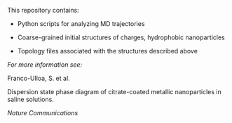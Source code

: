 This repository contains:

- Python scripts for analyzing MD trajectories

- Coarse-grained initial structures of charges, hydrophobic nanoparticles

- Topology files associated with the structures described above


*For more information see:*

Franco-Ulloa, S. et al. 

Dispersion state phase diagram of citrate-coated metallic nanoparticles in saline solutions.

_Nature Communications_
